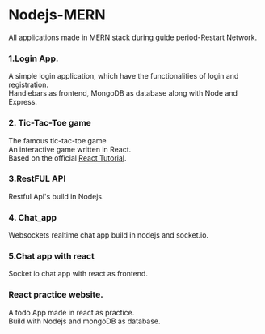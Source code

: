 # Nodejs-MERN
All applications made in MERN stack during guide period-Restart Network.

<h3>1.Login App.</h3>
A simple login application, which have the functionalities of login and
registration.<br>
Handlebars as frontend, MongoDB as database along with Node and Express.

<h3>2. Tic-Tac-Toe game</h3>
The famous tic-tac-toe game<br>
An interactive game written in React.<br>
Based on the official <a href="https://reactjs.org/tutorial/tutorial.html">React Tutorial</a>.

<h3>3.RestFUL API</h3>
Restful Api's build in Nodejs.

<h3>4. Chat_app</h3>
Websockets realtime chat app build in nodejs and socket.io.

<h3>5.Chat app with react</h3>
Socket io chat app with react as frontend.

<h3>React practice website.</h3>
A todo App made in react as practice. <br> Build with Nodejs and mongoDB as database.

